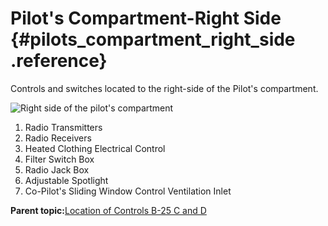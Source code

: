 # Pilot's Compartment-Right Side {#pilots_compartment_right_side .reference}

Controls and switches located to the right-side of the Pilot's compartment.

![Right side of the pilot's compartment](../images/pilots_compartment-right-side.png "Pilot's compartment, right side")

1.  Radio Transmitters
2.  Radio Receivers
3.  Heated Clothing Electrical Control
4.  Filter Switch Box
5.  Radio Jack Box
6.  Adjustable Spotlight
7.  Co-Pilot's Sliding Window Control Ventilation Inlet

**Parent topic:**[Location of Controls B-25 C and D](../topics/location_of_controls_b_25_c_and_d.md)

